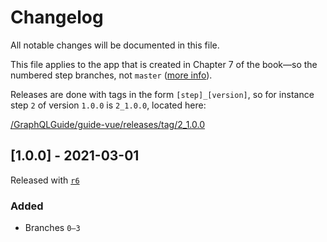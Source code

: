 # Changelog
All notable changes will be documented in this file.

This file applies to the app that is created in Chapter 7 of the book—so the numbered step branches, not `master` ([more info](https://github.com/GraphQLGuide/guide-vue/blob/master/README.md)).

Releases are done with tags in the form `[step]_[version]`, so for instance step `2` of version `1.0.0` is `2_1.0.0`, located here: 

[/GraphQLGuide/guide-vue/releases/tag/2_1.0.0](https://github.com/GraphQLGuide/guide-vue/releases/tag/2_1.0.0)

<!-- ## [Unreleased]
### Added
### Removed
### Changed
### Fixed -->

## [1.0.0] - 2021-03-01

Released with [`r6`](https://github.com/GraphQLGuide/book/releases/tag/r6)

### Added

- Branches `0–3`
